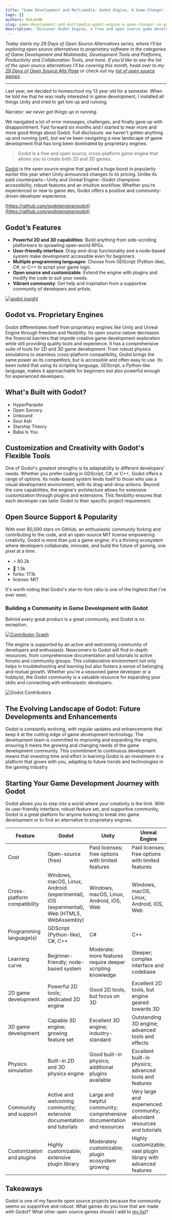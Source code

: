 ```yaml
---
title: "Game Development and Multimedia: Godot Engine, A Game-Changer in Game Development"
tags: []
authors: BekahHW
slug: game-development-and-multimedia-godot-engine-a-game-changer-in-game-development
description: "Discover Godot Engine, a free and open source game development platform. Learn about its powerful 2D and 3D capabilities, user-friendly interface, and amazing community."
---
```


*Today starts my 29 Days of Open Source Alternatives series, where I'll be exploring open source alternatives to proprietary software in the categories of Game Development and Multimedia, Development Tools and Platforms, Productivity and Collaboration Tools, and more. If you'd like to see the list of the open source alternatives I'll be covering this month, head over to my [29 Days of Open Source Alts Page](https://oss.fyi/oss-alts) or check out my [list of open source games](https://oss.fyi/oss-games).* 

<hr/>

Last year, we decided to homeschool my 13 year old for a semester. When he told me that he was really interested in game development, I installed all things Unity and tried to get him up and running. 

Narrator: *we never got things up in running.* 

We navigated a lot of error messages, challenges, and finally gave up with disappointment. Fast forward six months and I started to hear more and more good things about Godot. Full disclosure: we haven't gotten anything up and running (yet), but we've been navigating a new landscape of game development that has long been dominated by proprietary engines. 

> Godot is a free and open source, cross-platform game engine that allows you to create both 2D and 3D games.

[Godot](https://godotengine.org) is the open source engine that gained a huge boost in popularity earlier this year when Unity announced changes to its pricing. Unlike its paid counterparts--Unity and Unreal Engine--Godot champions accessibility, robust features and an intuitive workflow. Whether you're experienced or new to game dev, Godot offers a positive and community-driven developer experience.

[https://github.com/godotengine/godot](https://github.com/godotengine/godot)

## Godot’s Features

- **Powerful 2D and 3D capabilities**: Build anything from side-scrolling platformers to sprawling open-world RPGs.
- **User-friendly interface**: Drag-and-drop functionality and a node-based system make development accessible even for beginners.
- **Multiple programming languages**: Choose from GDScript (Python-like), C#, or C++ to script your game logic.
- **Open source and customizable**: Extend the engine with plugins and modify the code to suit your needs.
- **Vibrant community**: Get help and inspiration from a supportive community of developers and artists.

[![godot insight](https://dev-to-uploads.s3.amazonaws.com/uploads/articles/rgud4lt8s95ucfpawh54.png)](https://app.opensauced.pizza/pages/BekahHW/1142/dashboard)

## Godot vs. Proprietary Engines

Godot differentiates itself from proprietary engines like Unity and Unreal Engine through freedom and flexibility. Its open source nature decreases the financial barriers that impede creative game development exploration while still providing quality tools and experience. It has a  comprehensive suite of tools for 2D and 3D game development. From robust physics simulations to seamless cross-platform compatibility, Godot brings the same power as its competitors, but is accessible and often easy to use. Its been noted that using its scripting language, GDScript, a Python-like language, makes it approachable for beginners but also powerful enough for experienced developers.

## What's Built with Godot?

- HyperParasite
- Open Sorcery
- Unbound
- Soul Ash
- Starship Theory
- Baba Is You

## Customization and Creativity with Godot's Flexible Tools

One of Godot's greatest strengths is its adaptability to different developers' needs. Whether you prefer coding in GDScript, C#, or C++, Godot offers a range of options. Its node-based system lends itself to those who use a visual development environment, with its drag-and-drop actions. Beyond the core capabilities, the engine's architecture allows for extensive customization through plugins and extensions. This flexibility ensures that each developer can tailor Godot to their specific project requirement.

## Open Source Support & Popularity

With over 80,000 stars on GitHub, an enthusiastic community forking and contributing to the code, and an open-source MIT license empowering creativity, Godot is more than just a game engine; it's a thriving ecosystem where developers collaborate, innovate, and build the future of gaming, one pixel at a time.

- :star: 80.2k
- :eyes: 1.5k
- forks: 17.1k
- license: MIT

It's worth noting that Godot's star-to-fork ratio is one of the highest that I've ever seen.

### Building a Community in Game Development with Godot

Behind every great product is a great community, and Godot is no exception. 

[![Contributor Graph](https://dev-to-uploads.s3.amazonaws.com/uploads/articles/bf95k3goycp3h7kdd4re.png)](https://app.opensauced.pizza/pages/BekahHW/1142/activity?range=30)

The engine is supported by an active and welcoming community of developers and enthusiasts. Newcomers to Godot will find in-depth resources, from comprehensive documentation and tutorials to active forums and community groups. This collaborative environment not only helps in troubleshooting and learning but also fosters a sense of belonging and mutual growth. Whether you're a seasoned game developer or a hobbyist, the Godot community is a valuable resource for expanding your skills and connecting with enthusiastic developers.


![Godot Contributors](https://dev-to-uploads.s3.amazonaws.com/uploads/articles/1uke1igzq6disn7fsd21.png)


## The Evolving Landscape of Godot: Future Developments and Enhancements

Godot is constantly evolving, with regular updates and enhancements that keep it at the cutting edge of game development technology. The development team is committed to improving and expanding the engine, ensuring it meets the growing and changing needs of the game development community. This commitment to continuous development means that investing time and effort in learning Godot is an investment in a platform that grows with you, adapting to future trends and technologies in the gaming industry.


## Starting Your Game Development Journey with Godot

Godot allows you to step into a world where your creativity is the limit. With its user-friendly interface, robust feature set, and supportive community, Godot is a great platform for anyone looking to break into game development or to find an alternative to proprietary engines. 

| Feature                         | Godot                                      | Unity                                                  | Unreal Engine                                         |
|---------------------------------|--------------------------------------------|--------------------------------------------------------|-------------------------------------------------------|
| Cost                            | Open-source (free)                         | Paid licenses; free options with limited features      | Paid licenses; free options with limited features     |
| Cross-platform compatibility    | Windows, macOS, Linux, Android (experimental), iOS (experimental), Web (HTML5, WebAssembly) | Windows, macOS, Linux, Android, iOS, Web              | Windows, macOS, Linux, Android, iOS, Web              |
| Programming language(s)         | GDScript (Python-like), C#, C++            | C#                                                     | C++                                                   |
| Learning curve                  | Beginner-friendly; node-based system       | Moderate; more features require deeper scripting knowledge | Steeper; complex interface and codebase              |
| 2D game development             | Powerful 2D tools; dedicated 2D engine     | Good 2D tools, but focus on 3D                         | Excellent 2D tools, but engine geared towards 3D      |
| 3D game development             | Capable 3D engine; growing feature set     | Excellent 3D engine; industry-standard                 | Outstanding 3D engine; advanced tools and effects     |
| Physics simulation              | Built-in 2D and 3D physics engine          | Good built-in physics; additional plugins available    | Excellent built-in physics; advanced tools and features |
| Community and support           | Active and welcoming community; extensive documentation and tutorials | Large and helpful community; comprehensive documentation and resources | Very large and experienced community; abundant resources and tutorials |
| Customization and plugins       | Highly customizable; extensive plugin library | Moderately customizable; plugin ecosystem growing     | Highly customizable; vast plugin library with advanced features |

## Takeaways

Godot is one of my favorite open source projects because the community seems so supportive and robust. What games do you love that are made with Godot?  What other open source games should I add to [my list](https://oss.fyi/oss-games)?

